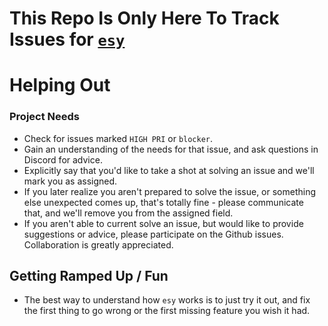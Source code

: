 # This Repo Is Only Here To Track Issues for [`esy`](https://github.com/reasonml/esy)

# Helping Out

### Project Needs
- Check for issues marked `HIGH PRI` or `blocker`.
- Gain an understanding of the needs for that issue, and ask questions in Discord for advice.
- Explicitly say that you'd like to take a shot at solving an issue and we'll mark you as assigned.
- If you later realize you aren't prepared to solve the issue, or something else unexpected comes up, that's totally fine - please communicate that, and we'll remove you from the assigned field.
- If you aren't able to current solve an issue, but would like to provide suggestions or advice, please participate on the Github issues. Collaboration is greatly appreciated.

## Getting Ramped Up / Fun
- The best way to understand how `esy` works is to just try it out, and fix the
  first thing to go wrong or the first missing feature you wish it had.
